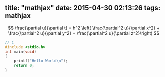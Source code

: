 title: "mathjax"
date: 2015-04-30 02:13:26
tags: mathjax
---

$$
\frac{\partial u}{\partial t} = h^2 \left( \frac{\partial^2 u}{\partial x^2} + \frac{\partial^2 u}{\partial y^2} + \frac{\partial^2 u}{\partial z^2}\right)
$$


``` c
// C
#include <stdio.h>
int main(void)
{
    printf("Hello World\n");
    return 0;
}
```
